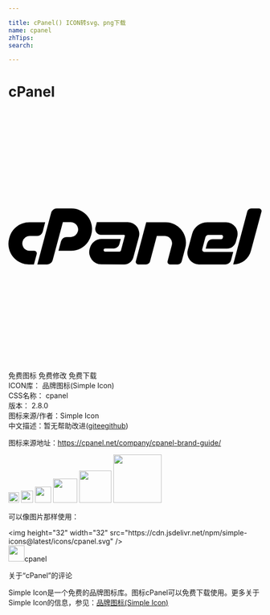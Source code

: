 ```yaml
---

title: cPanel() ICON转svg、png下载
name: cpanel
zhTips: 
search: 

---
```


# cPanel  <small style="font-size: 60%;font-weight: 100"></small>

<div id="svg" class="svg-wrap">
<svg role="img" xmlns="http://www.w3.org/2000/svg" viewBox="0 0 24 24"><title>cPanel icon</title><path d="M4.586 9.346a.538.538 0 00-.34.113.561.561 0 00-.197.299L2.74 14.654h.922a.528.528 0 00.332-.113.561.561 0 00.2-.291l.968-3.604h.744a.677.677 0 01.317.077.703.703 0 01.24.199.732.732 0 01.129.281.65.65 0 01-.01.326.698.698 0 01-.676.526h-.385a.538.538 0 00-.337.113.561.561 0 00-.2.291l-.24.896h1.201a1.939 1.939 0 001.62-.867 1.988 1.988 0 00.265-.586l.027-.1a1.854 1.854 0 00.026-.907 1.973 1.973 0 00-1.031-1.34 1.875 1.875 0 00-.88-.21H4.587zm18.447 0a.401.401 0 00-.25.082.377.377 0 00-.14.217l-1.334 5.01a1.7 1.7 0 00.57-.096 1.806 1.806 0 00.496-.266 1.74 1.74 0 00.385-.408 1.648 1.648 0 00.234-.531l.996-3.696a.23.23 0 00-.045-.217.246.246 0 00-.2-.095h-.712zM8.381 10.643l-.133.503a.564.564 0 00-.006.26.544.544 0 00.1.221.552.552 0 00.185.154.53.53 0 00.252.06h2.157a.101.101 0 01.084.038.098.098 0 01.015.088l-.02.072-.324 1.201-.013.055a.172.172 0 01-.067.105.205.205 0 01-.127.04H9.178a.147.147 0 01-.12-.057.136.136 0 01-.027-.13c.022-.074.071-.112.147-.112h.808a.53.53 0 00.332-.112.564.564 0 00.2-.293l.132-.498H8.84a1.131 1.131 0 00-.38.065 1.152 1.152 0 00-.323.176 1.194 1.194 0 00-.256.271 1.052 1.052 0 00-.156.346l-.028.1a1.095 1.095 0 00-.013.533 1.203 1.203 0 00.212.464 1.141 1.141 0 00.918.453l2.157.006a.899.899 0 00.875-.67l.525-1.95a1.101 1.101 0 00.01-.514 1.114 1.114 0 00-.205-.444 1.149 1.149 0 00-.377-.312 1.048 1.048 0 00-.498-.12H8.38zm-6.397.01a1.924 1.924 0 00-.638.107 1.989 1.989 0 00-.553.295 1.962 1.962 0 00-.7 1.045l-.027.1a1.936 1.936 0 00-.023.905 1.955 1.955 0 00.361.786 1.986 1.986 0 00.668.554 1.875 1.875 0 00.88.21h.464l.266-.983a.23.23 0 00-.043-.215.239.239 0 00-.198-.096h-.423a.702.702 0 01-.319-.074.67.67 0 01-.24-.195.732.732 0 01-.127-.281.706.706 0 01.01-.34.73.73 0 01.256-.377.675.675 0 01.42-.14h.697a.538.538 0 00.338-.114.561.561 0 00.199-.297l.232-.89h-1.5zm11.08 0l-.982 3.689a.23.23 0 00.045.217.238.238 0 00.195.095h.711a.413.413 0 00.248-.08.363.363 0 00.143-.21l.644-2.41h.745a.678.678 0 01.318.075.708.708 0 01.238.2.735.735 0 01.129.28.65.65 0 01-.01.327l-.398 1.506a.243.243 0 00.24.312h.713a.403.403 0 00.244-.08.366.366 0 00.143-.213l.332-1.248a1.897 1.897 0 00.029-.908 1.955 1.955 0 00-.361-.79 1.987 1.987 0 00-.668-.554 1.889 1.889 0 00-.885-.209h-1.813zm5.793 0a1.458 1.458 0 00-.488.081 1.489 1.489 0 00-.752.58 1.493 1.493 0 00-.205.454l-.406 1.505a1.018 1.018 0 00-.016.508 1.139 1.139 0 00.205.446 1.095 1.095 0 00.377.312 1.071 1.071 0 00.498.115h2.502a.528.528 0 00.332-.113.561.561 0 00.2-.291l.21-.791h-2.748a.2.2 0 01-.191-.252l.299-1.127a.34.34 0 01.113-.162.281.281 0 01.18-.064h1.232a.153.153 0 01.147.193l-.026.1c-.022.075-.071.113-.146.113h-.81a.538.538 0 00-.339.111.526.526 0 00-.191.293l-.133.49h2.004a.887.887 0 00.547-.181.864.864 0 00.32-.483l.12-.45a1.11 1.11 0 00.013-.513 1.076 1.076 0 00-.203-.443 1.146 1.146 0 00-.375-.313 1.047 1.047 0 00-.498-.119h-1.772Z"/></svg>
</div>
<detail full-name='cpanel'></detail>

<div class="detail-page">
<p>
<span><span class="badge-success badge">免费图标</span> <span class="badge-success badge">免费修改</span>  <span class="badge-success badge">免费下载</span> </span>
<br/>
<span>
ICON库：
<span class="badge-secondary badge">品牌图标(Simple Icon)</span> 
</span>
<br/>
<span>
CSS名称：
<span class="badge-secondary badge">cpanel</span> 
</span>

<br/>
<span>
版本：
<span class="badge-secondary badge">2.8.0</span> 
</span>
<br/>
<span>图标来源/作者：<span class="badge-light badge">Simple Icon</span></span> 
<br/>
<span class="zh-detail">中文描述：暂无<span class="help-link"><span>帮助改进</span>(<a href="https://gitee.com/liuwave/icon-helper/edit/master/json/brands/cpanel.json" target="_blank" rel="noopener noreferrer">gitee</a><a href="https://github.com/liuwave/icon-helper/edit/master/json/brands/cpanel.json" target="_blank" rel="noopener noreferrer">github</a></span>)</span><br/>
</p>
</div><div class="description description alert alert-light"><p>图标来源地址：<a href="https://cpanel.net/company/cpanel-brand-guide/" target="_blank" rel="noopener noreferrer">https://cpanel.net/company/cpanel-brand-guide/</a></p></div>
<div class="alert alert-dark">
<img height="21" width="21" src="https://cdn.jsdelivr.net/npm/simple-icons@latest/icons/cpanel.svg" />
<img height="24" width="24" src="https://cdn.jsdelivr.net/npm/simple-icons@latest/icons/cpanel.svg" />
<img height="32" width="32" src="https://cdn.jsdelivr.net/npm/simple-icons@latest/icons/cpanel.svg" />
<img height="48" width="48" src="https://cdn.jsdelivr.net/npm/simple-icons@latest/icons/cpanel.svg" />
<img height="64" width="64" src="https://cdn.jsdelivr.net/npm/simple-icons@latest/icons/cpanel.svg" />
<img height="96" width="96" src="https://cdn.jsdelivr.net/npm/simple-icons@latest/icons/cpanel.svg" />

</div>
<div>
  <p>可以像图片那样使用：    
  </p>
  <div class="alert alert-primary" style="font-size: 14px">
    &lt;img height="32" width="32" src="https://cdn.jsdelivr.net/npm/simple-icons@latest/icons/cpanel.svg" /&gt;
    <copy-btn content='<img height="32" width="32" src="https://cdn.jsdelivr.net/npm/simple-icons@latest/icons/cpanel.svg" />'></copy-btn>
  </div>
  <div class="alert alert-secondary">
    <img height="32" width="32" src="https://cdn.jsdelivr.net/npm/simple-icons@latest/icons/cpanel.svg" />cpanel
    <copy-btn content="cpanel" btn-title="复制图标名称"></copy-btn>
  </div>
</div>

<Vssue title="关于“cPanel”的评论" >关于“cPanel”的评论</Vssue>


<div><p>Simple Icon是一个免费的品牌图标库。图标cPanel可以免费下载使用。更多关于  Simple Icon的信息，参见：<a target="_blank" href="https://iconhelper.cn/brands.html">品牌图标(Simple Icon)</a>
</p></div>
